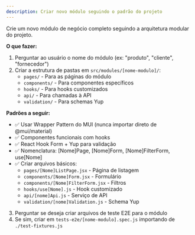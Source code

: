 ```yaml
---
description: Criar novo módulo seguindo o padrão do projeto
---
```


Crie um novo módulo de negócio completo seguindo a arquitetura modular do projeto.

**O que fazer:**
1. Perguntar ao usuário o nome do módulo (ex: "produto", "cliente", "fornecedor")
2. Criar a estrutura de pastas em `src/modules/[nome-modulo]/`:
   - `pages/` - Para as páginas do módulo
   - `components/` - Para componentes específicos
   - `hooks/` - Para hooks customizados
   - `api/` - Para chamadas à API
   - `validation/` - Para schemas Yup

**Padrões a seguir:**
- ✅ Usar Wrapper Pattern do MUI (nunca importar direto de @mui/material)
- ✅ Componentes funcionais com hooks
- ✅ React Hook Form + Yup para validação
- ✅ Nomenclatura: [Nome]Page, [Nome]Form, [Nome]FilterForm, use[Nome]
- ✅ Criar arquivos básicos:
  - `pages/[Nome]ListPage.jsx` - Página de listagem
  - `components/[Nome]Form.jsx` - Formulário
  - `components/[Nome]FilterForm.jsx` - Filtros
  - `hooks/use[Nome].js` - Hook customizado
  - `api/[nome]Api.js` - Serviço de API
  - `validation/[nome]Validation.js` - Schema Yup

3. Perguntar se deseja criar arquivos de teste E2E para o módulo
4. Se sim, criar em `tests-e2e/[nome-modulo].spec.js` importando de `./test-fixtures.js`
